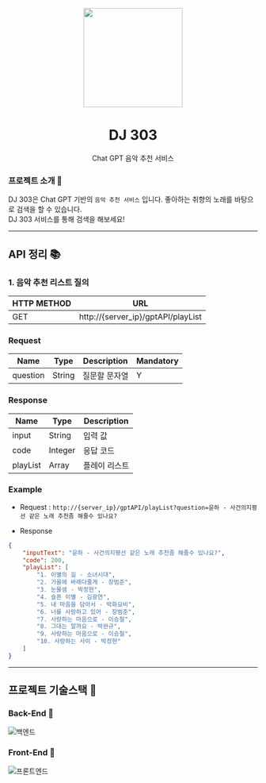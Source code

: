 <p align="middle" >
<img width="200px;" src="https://yt3.googleusercontent.com/h6TfBfR-dul9Po5CKnXYKEA-gS08s5YyoK7fadEnlQhU2UwJ94W4RM3ey1XPdObEuWyql-Mv=s900-c-k-c0x00ffffff-no-rj"/>
</p>
<h1 align="middle">DJ 303</h1>
<p align="middle">Chat GPT 음악 추천 서비스</p>

### 프로젝트 소개 🎵

DJ 303은 Chat GPT 기반의 `음악 추천 서비스` 입니다. 좋아하는 취향의 노래를 바탕으로 검색을 할 수 있습니다.  
DJ 303 서비스를 통해 검색을 해보세요!

---

## API 정리 📚

### **1. 음악 추천 리스트 질의**
HTTP METHOD|URL|
|------|---|
|GET|http://{server_ip}/gptAPI/playList|

### **Request**

| Name | Type | Description | Mandatory |
|------|------|------|-----|
|question  | String |질문할 문자열| Y|


### **Response**
| Name | Type | Description |
|------|------|------|
| input  | String | 입력 값|
| code  | Integer | 응답 코드|
| playList  | Array | 플레이 리스트|

### **Example**
- Request :
`http://{server_ip}/gptAPI/playList?question=윤하 - 사건의지평선 같은 노래 추천좀 해줄수 있나요?`

- Response 
```json
{
    "inputText": "윤하 - 사건의지평선 같은 노래 추천좀 해줄수 있나요?",
    "code": 200,
    "playList": [
        "1. 이별의 길 - 소녀시대",
        "2. 가을에 바래다줄게 - 장범준",
        "3. 눈물샘 - 박정현",
        "4. 슬픈 이별 - 김광연",
        "5. 내 마음을 담아서 - 박화요비",
        "6. 너를 사랑하고 있어 - 장범준",
        "7. 사랑하는 마음으로 - 이승철",
        "8. 그대는 알까요 - 박완규",
        "9. 사랑하는 마음으로 - 이승철",
        "10. 사랑하는 사이 - 박정현"
    ]
}
```

---

## 프로젝트 기술스택 🏰

### Back-End 🏫

![백엔드](https://user-images.githubusercontent.com/57438644/194008987-08fe38f0-7ab6-423a-83d0-dc575c9aaa4f.JPG)

### Front-End 🏡

![프론트엔드](https://user-images.githubusercontent.com/57438644/194008987-08fe38f0-7ab6-423a-83d0-dc575c9aaa4f.JPG)
